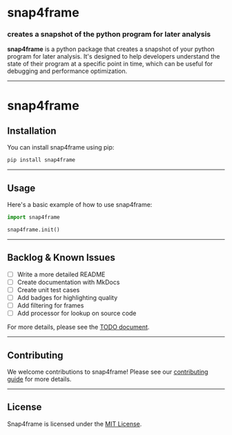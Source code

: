 # **snap4frame**
### creates a snapshot of the python program for later analysis

**snap4frame** is a python package that creates a snapshot of your python program for later analysis. It's designed to help developers understand the state of their program at a specific point in time, which can be useful for debugging and performance optimization.

---

# snap4frame

## Installation

You can install snap4frame using pip:

```bash
pip install snap4frame
```

---

## Usage

Here's a basic example of how to use snap4frame:

```python
import snap4frame

snap4frame.init()
```

---

## Backlog & Known Issues

- [ ] Write a more detailed README
- [ ] Create documentation with MkDocs
- [ ] Create unit test cases
- [ ] Add badges for highlighting quality
- [ ] Add filtering for frames
- [ ] Add processor for lookup on source code

For more details, please see the [TODO document](todo.md).

---

## Contributing

We welcome contributions to snap4frame! Please see our [contributing guide](CONTRIBUTING.md) for more details.

---

## License

Snap4frame is licensed under the [MIT License](LICENSE).
